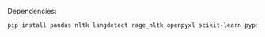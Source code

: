 Dependencies: 
```bash
pip install pandas nltk langdetect rage_nltk openpyxl scikit-learn pypdf2
```
